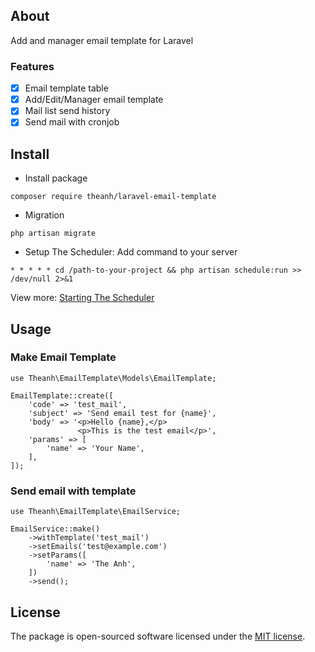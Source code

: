 ## About
Add and manager email template for Laravel

### Features
- [x] Email template table
- [x] Add/Edit/Manager email template
- [x] Mail list send history
- [x] Send mail with cronjob

## Install
- Install package
```
composer require theanh/laravel-email-template
```

- Migration
```
php artisan migrate
```

- Setup The Scheduler: Add command to your server
```
* * * * * cd /path-to-your-project && php artisan schedule:run >> /dev/null 2>&1
```

View more: [Starting The Scheduler](https://laravel.com/docs/6.x/scheduling#introduction)

## Usage
### Make Email Template
```
use Theanh\EmailTemplate\Models\EmailTemplate;

EmailTemplate::create([
    'code' => 'test_mail',
    'subject' => 'Send email test for {name}',
    'body' => '<p>Hello {name},</p>
               <p>This is the test email</p>',
    'params' => [
        'name' => 'Your Name',
    ],
]);
```

### Send email with template
```
use Theanh\EmailTemplate\EmailService;

EmailService::make()
    ->withTemplate('test_mail')
    ->setEmails('test@example.com')
    ->setParams([
        'name' => 'The Anh',
    ])
    ->send();
```

## License

The package is open-sourced software licensed under the [MIT license](https://opensource.org/licenses/MIT).
